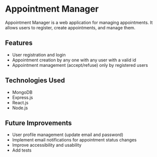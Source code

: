 # Appointment Manager
Appointment Manager is a web application for managing appointments. It allows users to register, create appointments, and manage them.

## Features
* User registration and login
* Appointment creation by any one with any user with a valid id
* Appointment management (accept/refuse) only by registered users

## Technologies Used
* MongoDB
* Express.js
* React.js
* Node.js


## Future Improvements
* User profile management (update email and password)
* Implement email notifications for appointment status changes
* Improve accessibility and usability
* Add tests